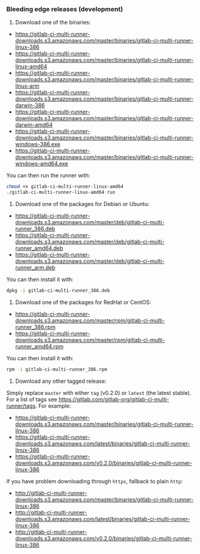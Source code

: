 ### Bleeding edge releases (development)

1. Download one of the binaries:

* https://gitlab-ci-multi-runner-downloads.s3.amazonaws.com/master/binaries/gitlab-ci-multi-runner-linux-386
* https://gitlab-ci-multi-runner-downloads.s3.amazonaws.com/master/binaries/gitlab-ci-multi-runner-linux-amd64
* https://gitlab-ci-multi-runner-downloads.s3.amazonaws.com/master/binaries/gitlab-ci-multi-runner-linux-arm
* https://gitlab-ci-multi-runner-downloads.s3.amazonaws.com/master/binaries/gitlab-ci-multi-runner-darwin-386
* https://gitlab-ci-multi-runner-downloads.s3.amazonaws.com/master/binaries/gitlab-ci-multi-runner-darwin-amd64
* https://gitlab-ci-multi-runner-downloads.s3.amazonaws.com/master/binaries/gitlab-ci-multi-runner-windows-386.exe
* https://gitlab-ci-multi-runner-downloads.s3.amazonaws.com/master/binaries/gitlab-ci-multi-runner-windows-amd64.exe

You can then run the runner with:
```bash
chmod +x gitlab-ci-multi-runner-linux-amd64
./gitlab-ci-multi-runner-linux-amd64 run
```

1. Download one of the packages for Debian or Ubuntu:

* https://gitlab-ci-multi-runner-downloads.s3.amazonaws.com/master/deb/gitlab-ci-multi-runner_386.deb
* https://gitlab-ci-multi-runner-downloads.s3.amazonaws.com/master/deb/gitlab-ci-multi-runner_amd64.deb
* https://gitlab-ci-multi-runner-downloads.s3.amazonaws.com/master/deb/gitlab-ci-multi-runner_arm.deb

You can then install it with:
```bash
dpkg -i gitlab-ci-multi-runner_386.deb
```

1. Download one of the packages for RedHat or CentOS:

* https://gitlab-ci-multi-runner-downloads.s3.amazonaws.com/master/rpm/gitlab-ci-multi-runner_386.rpm
* https://gitlab-ci-multi-runner-downloads.s3.amazonaws.com/master/rpm/gitlab-ci-multi-runner_amd64.rpm

You can then install it with:
```bash
rpm -i gitlab-ci-multi-runner_386.rpm
```

1. Download any other tagged release:

Simply replace `master` with either `tag` (v0.2.0) or `latest` (the latest
stable). For a list of tags see <https://gitlab.com/gitlab-org/gitlab-ci-multi-runner/tags>.
For example:

* https://gitlab-ci-multi-runner-downloads.s3.amazonaws.com/master/binaries/gitlab-ci-multi-runner-linux-386
* https://gitlab-ci-multi-runner-downloads.s3.amazonaws.com/latest/binaries/gitlab-ci-multi-runner-linux-386
* https://gitlab-ci-multi-runner-downloads.s3.amazonaws.com/v0.2.0/binaries/gitlab-ci-multi-runner-linux-386

If you have problem downloading through `https`, fallback to plain `http`:

* http://gitlab-ci-multi-runner-downloads.s3.amazonaws.com/master/binaries/gitlab-ci-multi-runner-linux-386
* http://gitlab-ci-multi-runner-downloads.s3.amazonaws.com/latest/binaries/gitlab-ci-multi-runner-linux-386
* http://gitlab-ci-multi-runner-downloads.s3.amazonaws.com/v0.2.0/binaries/gitlab-ci-multi-runner-linux-386
